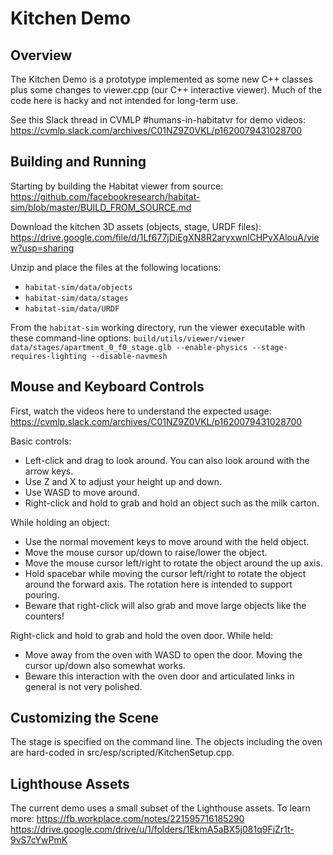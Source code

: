 # Kitchen Demo

## Overview

The Kitchen Demo is a prototype implemented as some new C++ classes plus some changes to viewer.cpp (our C++ interactive viewer). Much of the code here is hacky and not intended for long-term use.

See this Slack thread in CVMLP #humans-in-habitatvr for demo videos:
https://cvmlp.slack.com/archives/C01NZ9Z0VKL/p1620079431028700

## Building and Running

Starting by building the Habitat viewer from source:
https://github.com/facebookresearch/habitat-sim/blob/master/BUILD_FROM_SOURCE.md

Download the kitchen 3D assets (objects, stage, URDF files):
https://drive.google.com/file/d/1Lf677jDiEgXN8R2aryxwnlCHPvXAlouA/view?usp=sharing

Unzip and place the files at the following locations:
- `habitat-sim/data/objects`
- `habitat-sim/data/stages`
- `habitat-sim/data/URDF`

From the `habitat-sim` working directory, run the viewer executable with these command-line options:
`build/utils/viewer/viewer data/stages/apartment_0_f0_stage.glb --enable-physics --stage-requires-lighting --disable-navmesh`

## Mouse and Keyboard Controls

First, watch the videos here to understand the expected usage:
https://cvmlp.slack.com/archives/C01NZ9Z0VKL/p1620079431028700

Basic controls:
- Left-click and drag to look around. You can also look around with the arrow keys.
- Use Z and X to adjust your height up and down.
- Use WASD to move around.
- Right-click and hold to grab and hold an object such as the milk carton.

While holding an object:
- Use the normal movement keys to move around with the held object.
- Move the mouse cursor up/down to raise/lower the object.
- Move the mouse cursor left/right to rotate the object around the up axis.
- Hold spacebar while moving the cursor left/right to rotate the object around the forward axis. The rotation here is intended to support pouring.
- Beware that right-click will also grab and move large objects like the counters!

Right-click and hold to grab and hold the oven door. While held:
- Move away from the oven with WASD to open the door. Moving the cursor up/down also somewhat works.
- Beware this interaction with the oven door and articulated links in general is not very polished.

## Customizing the Scene

The stage is specified on the command line. The objects including the oven are hard-coded in src/esp/scripted/KitchenSetup.cpp.

## Lighthouse Assets

The current demo uses a small subset of the Lighthouse assets. To learn more:
https://fb.workplace.com/notes/221595716185290
https://drive.google.com/drive/u/1/folders/1EkmA5aBX5j081q9FiZr1t-9vS7cYwPmK
